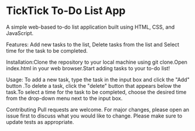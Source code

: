 # TickTick To-Do List App
       
   A simple web-based to-do list application built using HTML, CSS, and JavaScript.
   
 Features: Add new tasks to the list, Delete tasks from the list and Select time for the task to be completed.
 
 Installation:Clone the repository to your local machine using git clone.Open index.html in your web browser.Start adding tasks to your to-do list!

Usage: To add a new task, type the task in the input box and click the "Add" button .To delete a task, click the "delete" button that appears below the task.To select a time for the task to be completed, choose the desired time from the drop-down menu next to the input box.

Contributing
Pull requests are welcome. For major changes, please open an issue first to discuss what you would like to change. Please make sure to update tests as appropriate.
